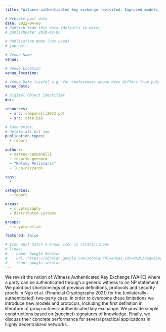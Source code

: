 ```yaml
---
title: "Witness-authenticated key exchange revisited: Improved models, simpler constructions, extensions to groups"

# Website post date
date: 2022-04-08
# Publish from this date (defaults to date)
# publishDate: 2019-09-03

# Publication Name (not used)
# journal:

# Venue Name
venue: 

# Venue Location
venue_location:

# Venue Date (useful e.g. for conferences whose date differs from pub; defaults to date)
venue_date: 

# Digital Object Identifier
doi:

resources:
  - src: campanelli2022.pdf
  - src: cite.bib

# Taxonomies:
# delete all but one
publication_types:
  - report

authors:
  - matteo-campanelli
  - rosario-gennaro
  - "Kelsey Melissaris"
  - luca-nizzardo

tags:
  -

categories:
  - report

areas:
  - cryptography
  - distributed-systems

groups:
  - cryptonetlab

featured: false

# Icon must match a known icon in /static/icons
# links:
#  - name: Google Scholar
#    url: https://scholar.google.com/scholar?hl=en&as_sdt=0%2C38&q=bing&btnG=
#    icon: google-scholar
---
```


We revisit the notion of Witness Authenticated Key Exchange (WAKE) where a party can be authenticated through a generic witness to an NP statement. We point out shortcomings of previous definitions, protocols and security proofs in Ngo et al. (Financial Cryptography 2021) for the (unilaterally-authenticated) two-party case. In order to overcome these limitations we introduce new models and protocols, including the first definition in literature of group witness-authenticated key exchange. We provide simple constructions based on (succinct) signatures of knowledge. Finally, we discuss their concrete performance for several practical applications in highly decentralized networks.
